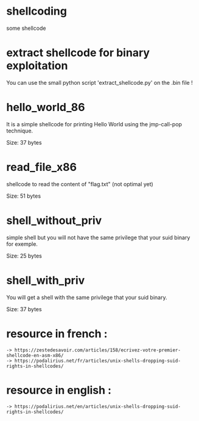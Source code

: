 # shellcoding
some shellcode


# extract shellcode for binary exploitation 


You can use the small python script 'extract_shellcode.py' on the .bin file !


# hello_world_86
It is a simple shellcode for printing Hello World using the jmp-call-pop technique. 

Size: 37 bytes 

# read_file_x86
shellcode to read the content of "flag.txt" (not optimal yet) 

Size: 51 bytes


# shell_without_priv

simple shell but you will not have the same privilege that your suid binary for exemple.

Size: 25 bytes 

# shell_with_priv

You will get a shell with the same privilege that your suid binary.

Size: 37 bytes



# resource in french : 
	-> https://zestedesavoir.com/articles/158/ecrivez-votre-premier-shellcode-en-asm-x86/
	-> https://podalirius.net/fr/articles/unix-shells-dropping-suid-rights-in-shellcodes/
	
# resource in english :	
	-> https://podalirius.net/en/articles/unix-shells-dropping-suid-rights-in-shellcodes/

	 
